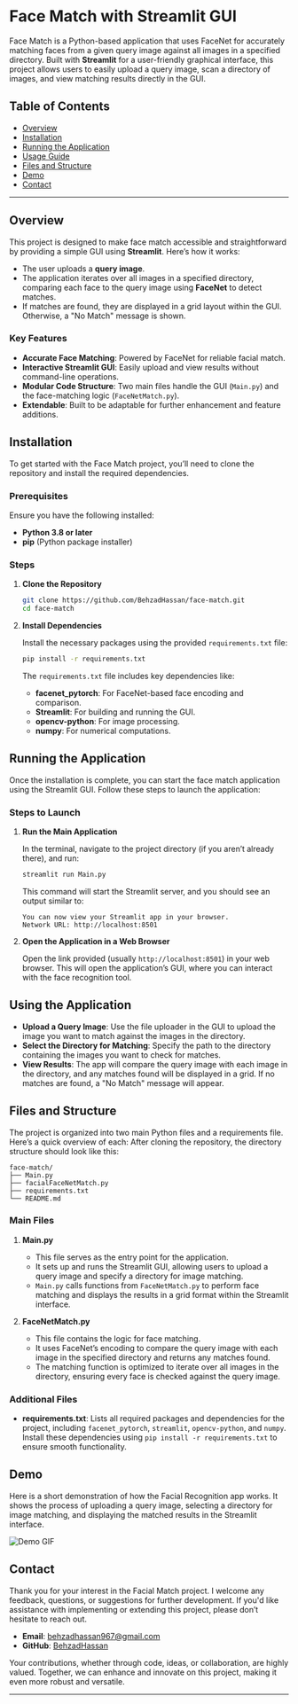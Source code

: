 # Face Match with Streamlit GUI

Face Match is a Python-based application that uses FaceNet for accurately matching faces from a given query image against all images in a specified directory. Built with **Streamlit** for a user-friendly graphical interface, this project allows users to easily upload a query image, scan a directory of images, and view matching results directly in the GUI.

## Table of Contents

- [Overview](#overview)
- [Installation](#installation)
- [Running the Application](#running-the-application)
- [Usage Guide](#Using-the-Application)
- [Files and Structure](#files-and-structure)
- [Demo](#demo-gif)
- [Contact](#contact)

---

## Overview

This project is designed to make face match accessible and straightforward by providing a simple GUI using **Streamlit**. Here’s how it works:

- The user uploads a **query image**.
- The application iterates over all images in a specified directory, comparing each face to the query image using **FaceNet** to detect matches.
- If matches are found, they are displayed in a grid layout within the GUI. Otherwise, a "No Match" message is shown.

### Key Features

- **Accurate Face Matching**: Powered by FaceNet for reliable facial match.
- **Interactive Streamlit GUI**: Easily upload and view results without command-line operations.
- **Modular Code Structure**: Two main files handle the GUI (`Main.py`) and the face-matching logic (`FaceNetMatch.py`).
- **Extendable**: Built to be adaptable for further enhancement and feature additions.

## Installation

To get started with the Face Match project, you’ll need to clone the repository and install the required dependencies. 

### Prerequisites

Ensure you have the following installed:
- **Python 3.8 or later**
- **pip** (Python package installer)

### Steps

1. **Clone the Repository**

    ```bash
    git clone https://github.com/BehzadHassan/face-match.git
    cd face-match
    ```

2. **Install Dependencies**

    Install the necessary packages using the provided `requirements.txt` file:

    ```bash
    pip install -r requirements.txt
    ```

    The `requirements.txt` file includes key dependencies like:
    - **facenet_pytorch**: For FaceNet-based face encoding and comparison.
    - **Streamlit**: For building and running the GUI.
    - **opencv-python**: For image processing.
    - **numpy**: For numerical computations.

## Running the Application

Once the installation is complete, you can start the face match application using the Streamlit GUI. Follow these steps to launch the application:

### Steps to Launch

1. **Run the Main Application**

    In the terminal, navigate to the project directory (if you aren’t already there), and run:

    ```bash
    streamlit run Main.py
    ```

    This command will start the Streamlit server, and you should see an output similar to:

    ```
    You can now view your Streamlit app in your browser.
    Network URL: http://localhost:8501
    ```

2. **Open the Application in a Web Browser**

    Open the link provided (usually `http://localhost:8501`) in your web browser. This will open the application’s GUI, where you can interact with the face recognition tool.

## Using the Application

- **Upload a Query Image**: Use the file uploader in the GUI to upload the image you want to match against the images in the directory.
- **Select the Directory for Matching**: Specify the path to the directory containing the images you want to check for matches.
- **View Results**: The app will compare the query image with each image in the directory, and any matches found will be displayed in a grid. If no matches are found, a "No Match" message will appear.

## Files and Structure

The project is organized into two main Python files and a requirements file. Here’s a quick overview of each:
After cloning the repository, the directory structure should look like this:

```plaintext
face-match/
├── Main.py
├── facialFaceNetMatch.py
├── requirements.txt
└── README.md
```

### Main Files

1. **Main.py**
    - This file serves as the entry point for the application.
    - It sets up and runs the Streamlit GUI, allowing users to upload a query image and specify a directory for image matching.
    - `Main.py` calls functions from `FaceNetMatch.py` to perform face matching and displays the results in a grid format within the Streamlit interface.

2. **FaceNetMatch.py**
    - This file contains the logic for face matching.
    - It uses FaceNet’s encoding to compare the query image with each image in the specified directory and returns any matches found.
    - The matching function is optimized to iterate over all images in the directory, ensuring every face is checked against the query image.

### Additional Files

- **requirements.txt**: Lists all required packages and dependencies for the project, including `facenet_pytorch`, `streamlit`, `opencv-python`, and `numpy`. Install these dependencies using `pip install -r requirements.txt` to ensure smooth functionality.

## Demo

Here is a short demonstration of how the Facial Recognition app works. It shows the process of uploading a query image, selecting a directory for image matching, and displaying the matched results in the Streamlit interface.

![Demo GIF](./IMAGES/IMG1.jpg)

## Contact

Thank you for your interest in the Facial Match project. I welcome any feedback, questions, or suggestions for further development. If you'd like assistance with implementing or extending this project, please don’t hesitate to reach out.

- **Email**: [behzadhassan967@gmail.com](mailto:behzadhassan967@gmail.com)
- **GitHub**: [BehzadHassan](https://github.com/BehzadHassan)

Your contributions, whether through code, ideas, or collaboration, are highly valued. Together, we can enhance and innovate on this project, making it even more robust and versatile.

---



